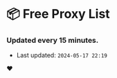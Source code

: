 # :package: Free Proxy List
### Updated every 15 minutes.

- Last updated: `2024-05-17 22:19`

:heart:
